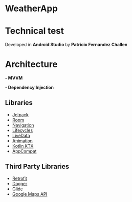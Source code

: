 # WeatherApp
# Technical test

Developed in **Android Studio** by **Patricio Fernandez Challen** 

# Architecture

**- MVVM**

**- Dependency Injection**

## Libraries

 - [Jetpack](https://developer.android.com/jetpack/?gclid=EAIaIQobChMIqeeQhObQ6QIVvOy1Ch3eTAgQEAAYASAAEgLWfPD_BwE&gclsrc=aw.ds)
 - [Room](https://developer.android.com/jetpack/androidx/releases/room)
 - [Navigation](https://developer.android.com/guide/navigation/navigation-getting-started)
 - [Lifecycles](https://developer.android.com/topic/libraries/architecture/lifecycle)
 - [LiveData](https://developer.android.com/topic/libraries/architecture/livedata)
 - [Animation](https://developer.android.com/training/animation)
 - [Kotlin KTX](https://developer.android.com/kotlin/ktx)
 - [AppCompat](https://developer.android.com/topic/libraries/support-library/packages#v7-appcompat)

## Third Party Libraries

 - [Retrofit](https://square.github.io/retrofit/)
 - [Dagger](https://github.com/google/dagger)
 - [Glide](https://github.com/bumptech/glide)
 - [Google Maps API](https://developers.google.com/maps/documentation/android-sdk/intro)
